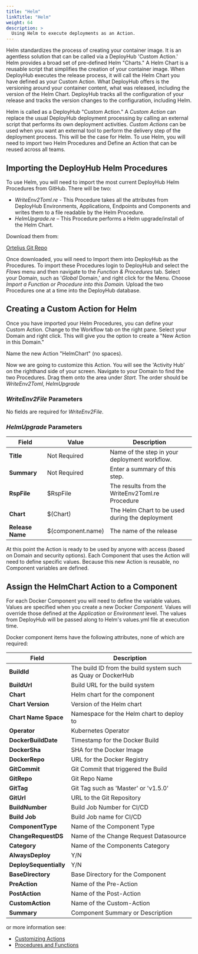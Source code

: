 ```yaml
---
title: "Helm"
linkTitle: "Helm"
weight: 64
description: >
  Using Helm to execute deployments as an Action.
---
```


Helm standardizes the process of creating your container image. It is an agentless solution that can be called via a DeployHub 'Custom Action.' Helm provides a broad set of pre-defined Helm "Charts." A Helm Chart is a reusable script that simplifies the creation of your container image. When DeployHub executes the release process, it will call the Helm Chart you have defined as your Custom Action. What DeployHub offers is the versioning around your container content, what was released, including the version of the Helm Chart.  DeployHub tracks all the configuration of your release and tracks the version changes to the configuration, including Helm.

Helm is called as a DeployHub "Custom Action." A _Custom Action_ can replace the usual DeployHub deployment processing by calling an external script that performs its own deployment activities. _Custom Actions_ can be used when you want an external tool to perform the delivery step of the deployment process. This will be the case for Helm. To use Helm, you will need to import two Helm Procedures and Define an Action that can be reused across all teams.

## Importing the DeployHub Helm Procedures

To use Helm, you will need to import the most current DeployHub Helm Procedures from GitHub. There will be two:

- _WriteEnv2Toml.re_ - This Procedure takes all the attributes from DeployHub Environments, Applications, Endpoints and Components and writes them to a file readable by the Helm Procedure.
- _HelmUpgrade.re_ – This Procedure performs a Helm upgrade/install of the Helm Chart.

Download them from:

[Ortelius Git Repo](https://github.com/ortelius/ortelius/blob/master/procedures/)

Once downloaded, you will need to Import them into DeployHub as the Procedures. To import these Procedures login to DeployHub and select the _Flows_ menu and then navigate to the _Function &amp; Procedures_ tab. Select your Domain, such as '_Global_ Domain,' and right click for the Menu. Choose _Import a Function or Procedure into this Domain._ Upload the two Procedures one at a time into the DeployHub database.

## Creating a Custom Action for Helm

Once you have imported your Helm Procedures, you can define your Custom Action. Change to the Workflow tab on the right pane. Select your Domain and right click. This will give you the option to create a "New Action in this Domain."

Name the new Action "HelmChart" (no spaces).

Now we are going to customize this Action. You will see the 'Activity Hub' on the righthand side of your screen. Navigate to your Domain to find the two Procedures. Drag them onto the area under _Start._   The order should be _WriteEnv2Toml_, _HelmUpgrade_

### _WriteEnv2File_ Parameters

No fields are required for _WriteEnv2File_.

### _HelmUpgrade_ Parameters

| Field | Value | Description |
| --- | --- | --- |
| **Title** | Not Required | Name of the step in your deployment workflow.  |
| **Summary** | Not Required | Enter a summary of this step. | |
| **RspFile** | $RspFile | The results from the WriteEnv2Toml.re Procedure |
| **Chart** | $(Chart) | The Helm Chart to be used during the deployment |
| **Release Name** | $(component.name) | The name of the release |

At this point the Action is ready to be used by anyone with access (based on Domain and security options). Each Component that uses the Action will need to define specific values. Because this new Action is reusable, no Component variables are defined.

## Assign the HelmChart Action to a Component

For each Docker Component you will need to define the variable values. Values are specified when you create a new Docker _Component._ Values will override those defined at the _Application_ or _Environment_ level. The values from DeployHub will be passed along to Helm's values.yml file at execution time.

Docker component items have the following attributes, none of which are required:

| Field | Description |
| --- | --- |
| **BuildId** | The build ID from the build system such as Quay or DockerHub |
| **BuildUrl** | Build URL for the build system |
| **Chart** | Helm chart for the component |
| **Chart Version** | Version of the Helm chart |
| **Chart Name Space** | Namespace for the Helm chart to deploy to |
| **Operator** | Kubernetes Operator |
| **DockerBuildDate** | Timestamp for the Docker Build |
| **DockerSha** | SHA for the Docker Image |
| **DockerRepo** | URL for the Docker Registry |
| **GitCommit** | Git Commit that triggered the Build |
| **GitRepo** | Git Repo Name |
| **GitTag** | Git Tag such as 'Master' or 'v1.5.0' |
| **GitUrl** | URL to the Git Repository |
| **BuildNumber** | Build Job Number for CI/CD |
| **Build Job** | Build Job name for CI/CD |
| **ComponentType** | Name of the Component Type |
| **ChangeRequestDS** | Name of the Change Request Datasource |
| **Category** | Name of the Components Category |
| **AlwaysDeploy** | Y/N |
| **DeploySequentially** | Y/N |
| **BaseDirectory** | Base Directory for the Component |
| **PreAction** | Name of the Pre-Action |
| **PostAction** | Name of the Post-Action |
| **CustomAction** | Name of the Custom-Action |
| **Summary** | Component Summary or Description |

or more information see:

- [Customizing Actions](/userguide/first-steps/2-define-your-actions/)
- [Procedures and Functions](/userguide/customizations/2-define-your-functions-and-procedures/)
